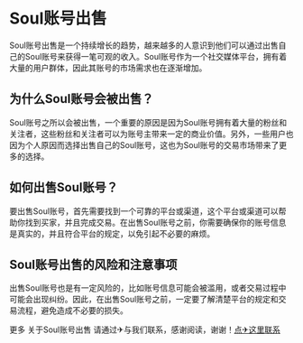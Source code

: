 # Soul账号出售

Soul账号出售是一个持续增长的趋势，越来越多的人意识到他们可以通过出售自己的Soul账号来获得一笔可观的收入。Soul账号作为一个社交媒体平台，拥有着大量的用户群体，因此其账号的市场需求也在逐渐增加。

## 为什么Soul账号会被出售？

Soul账号之所以会被出售，一个重要的原因是因为Soul账号拥有着大量的粉丝和关注者，这些粉丝和关注者可以为账号主带来一定的商业价值。另外，一些用户也因为个人原因而选择出售自己的Soul账号，这也为Soul账号的交易市场带来了更多的选择。

## 如何出售Soul账号？

要出售Soul账号，首先需要找到一个可靠的平台或渠道，这个平台或渠道可以帮助你找到买家，并且完成交易。在出售Soul账号之前，你需要确保你的账号信息是真实的，并且符合平台的规定，以免引起不必要的麻烦。

## Soul账号出售的风险和注意事项

出售Soul账号也是有一定风险的，比如账号信息可能会被滥用，或者交易过程中可能会出现纠纷。因此，在出售Soul账号之前，一定要了解清楚平台的规定和交易流程，避免造成不必要的损失。

更多 关于Soul账号出售 请通过✈与我们联系，感谢阅读，谢谢！[点✈这里联系](https://t.me/lm66bot)